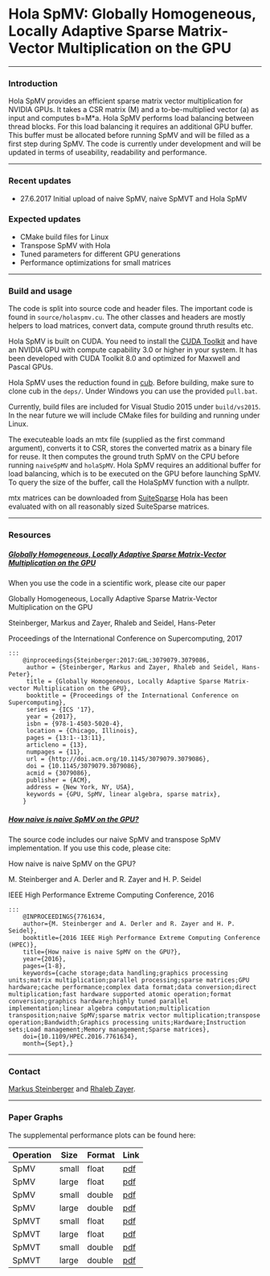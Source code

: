 Hola SpMV: Globally Homogeneous, Locally Adaptive Sparse Matrix-Vector Multiplication on the GPU
========


---
### Introduction

Hola SpMV provides an efficient sparse matrix vector multiplication for NVIDIA GPUs.
It takes a CSR matrix (M) and a to-be-multiplied vector (a) as input and computes b=M*a.
Hola SpMV performs load balancing between thread blocks. For this load balancing it requires an additional GPU buffer.
This buffer must be allocated before running SpMV and will be filled as a first step during SpMV.
The code is currently under development and will be updated in terms of useability, readability and performance.

---
### Recent updates

 * 27.6.2017 Initial upload of naive SpMV, naive SpMVT and Hola SpMV
 
### Expected updates
 * CMake build files for Linux
 * Transpose SpMV with Hola
 * Tuned parameters for different GPU generations
 * Performance optimizations for small matrices

---
### Build and usage

The code is split into source code and header files. The important code is found in `source/holaspmv.cu`.
The other classes and headers are mostly helpers to load matrices, convert data, compute ground thruth results etc.

Hola SpMV is built on CUDA. You need to install the [CUDA Toolkit](https://developer.nvidia.com/cuda-downloads) and have an NVIDIA GPU with compute capability 3.0 or higher in your system.
It has been developed with CUDA Toolkit 8.0 and optimized for Maxwell and Pascal GPUs.

Hola SpMV uses the reduction found in [cub](https://nvlabs.github.io/cub/). Before building, make sure to clone cub in the `deps/`.
Under Windows you can use the provided `pull.bat`.

Currently, build files are included for Visual Studio 2015 under `build/vs2015`. In the near future we will include CMake files for building and running under Linux.

The executeable loads an mtx file (supplied as the first command argument), converts it to CSR, stores the converted matrix as a binary file for reuse.
It then computes the ground truth SpMV on the CPU before running `naiveSpMV` and `holaSpMV`. 
Hola SpMV requires an additional buffer for load balancing, which is to be executed on the GPU before launching SpMV.
To query the size of the buffer, call the HolaSpMV function with a nullptr. 

mtx matrices can be downloaded from [SuiteSparse](https://www.cise.ufl.edu/research/sparse/matrices/)
Hola has been evaluated with on all reasonably sized SuiteSparse matrices.

---
### Resources


##### [Globally Homogeneous, Locally Adaptive Sparse Matrix-Vector Multiplication on the GPU](http://dl.acm.org/citation.cfm?id=3079086)
When you use the code in a scientific work, please cite our paper


Globally Homogeneous, Locally Adaptive Sparse Matrix-Vector Multiplication on the GPU

Steinberger, Markus and Zayer, Rhaleb and Seidel, Hans-Peter

Proceedings of the International Conference on Supercomputing, 2017

	:::
		@inproceedings{Steinberger:2017:GHL:3079079.3079086,
		 author = {Steinberger, Markus and Zayer, Rhaleb and Seidel, Hans-Peter},
		 title = {Globally Homogeneous, Locally Adaptive Sparse Matrix-vector Multiplication on the GPU},
		 booktitle = {Proceedings of the International Conference on Supercomputing},
		 series = {ICS '17},
		 year = {2017},
		 isbn = {978-1-4503-5020-4},
		 location = {Chicago, Illinois},
		 pages = {13:1--13:11},
		 articleno = {13},
		 numpages = {11},
		 url = {http://doi.acm.org/10.1145/3079079.3079086},
		 doi = {10.1145/3079079.3079086},
		 acmid = {3079086},
		 publisher = {ACM},
		 address = {New York, NY, USA},
		 keywords = {GPU, SpMV, linear algebra, sparse matrix},
		}



##### [How naive is naive SpMV on the GPU?](http://ieeexplore.ieee.org/document/7761634/)
The source code includes our naive SpMV and transpose SpMV implementation. If you use this code, please cite:


How naive is naive SpMV on the GPU?

M. Steinberger and A. Derler and R. Zayer and H. P. Seidel

IEEE High Performance Extreme Computing Conference, 2016

	:::
		@INPROCEEDINGS{7761634,
		author={M. Steinberger and A. Derler and R. Zayer and H. P. Seidel},
		booktitle={2016 IEEE High Performance Extreme Computing Conference (HPEC)},
		title={How naive is naive SpMV on the GPU?},
		year={2016},
		pages={1-8},
		keywords={cache storage;data handling;graphics processing units;matrix multiplication;parallel processing;sparse matrices;GPU hardware;cache performance;complex data format;data conversion;direct multiplication;fast hardware supported atomic operation;format conversion;graphics hardware;highly tuned parallel implementation;linear algebra computation;multiplication transposition;naive SpMV;sparse matrix vector multiplication;transpose operation;Bandwidth;Graphics processing units;Hardware;Instruction sets;Load management;Memory management;Sparse matrices},
		doi={10.1109/HPEC.2016.7761634},
		month={Sept},}


---
### Contact

[Markus Steinberger](http://www.markussteinberger.net) and [Rhaleb Zayer](http://people.mpi-inf.mpg.de/~rzayer/).

---
### Paper Graphs

The supplemental performance plots can be found here:

| Operation  | Size   | Format  | Link  |
| ---------- | ------ | ------- | ----- |
| SpMV       | small  | float   | [pdf](graphs/spmv_comp_marker_float_small.pdf) |
| SpMV       | large  | float   | [pdf](graphs/spmv_comp_marker_float_large.pdf) |
| SpMV       | small  | double  | [pdf](graphs/spmv_comp_marker_double_small.pdf) |
| SpMV       | large  | double  | [pdf](graphs/spmv_comp_marker_double_large.pdf) |
| SpMVT      | small  | float   | [pdf](graphs/spmv_comp_marker_t_float_small.pdf) |
| SpMVT      | large  | float   | [pdf](graphs/spmv_comp_marker_t_float_large.pdf) |
| SpMVT      | small  | double  | [pdf](graphs/spmv_comp_marker_t_double_small.pdf) |
| SpMVT      | large  | double  | [pdf](graphs/spmv_comp_marker_t_double_large.pdf) |
